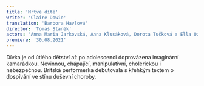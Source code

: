 ```yaml
---
title: 'Mrtvé dítě'
writer: 'Claire Dowie'
translation: 'Barbora Havlová'
director: 'Tomáš Staněk'
actors: 'Anna Maria Jarkovská, Anna Klusáková, Dorota Tučková a Ella Ozuna'
premiere: '30.08.2021'
---
```

Dívka je od útlého dětství až po adolescenci doprovázena imaginární kamarádkou. Nevinnou, chápající, manipulativní, cholerickou i nebezpečnou. Britská performerka debutovala s křehkým textem o dospívání ve stínu duševní choroby.
